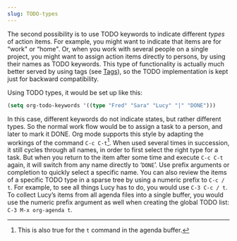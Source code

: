```yaml
---
slug: TODO-types
---
```


The second possibility is to use TODO keywords to indicate different *types* of action items. For example, you might want to indicate that items are for “work" or “home". Or, when you work with several people on a single project, you might want to assign action items directly to persons, by using their names as TODO keywords. This type of functionality is actually much better served by using tags (see [Tags](Tags)), so the TODO implementation is kept just for backward compatibility.

Using TODO types, it would be set up like this:

```lisp
(setq org-todo-keywords '((type "Fred" "Sara" "Lucy" "|" "DONE")))
```

In this case, different keywords do not indicate states, but rather different types. So the normal work flow would be to assign a task to a person, and later to mark it DONE. Org mode supports this style by adapting the workings of the command `C-c C-t`[^1]. When used several times in succession, it still cycles through all names, in order to first select the right type for a task. But when you return to the item after some time and execute `C-c C-t` again, it will switch from any name directly to ‘`DONE`’. Use prefix arguments or completion to quickly select a specific name. You can also review the items of a specific TODO type in a sparse tree by using a numeric prefix to `C-c / t`. For example, to see all things Lucy has to do, you would use `C-3 C-c / t`. To collect Lucy’s items from all agenda files into a single buffer, you would use the numeric prefix argument as well when creating the global TODO list: `C-3 M-x org-agenda t`.

[^1]: This is also true for the `t` command in the agenda buffer.
